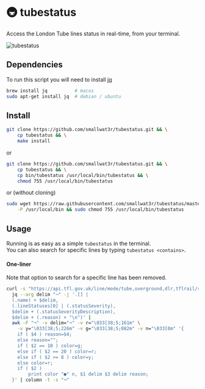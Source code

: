 # 🚇 tubestatus
Access the London Tube lines status in real-time, from your terminal.

![tubestatus](https://i.imgur.com/krkGQTY.gif)

## Dependencies
To run this script you will need to install [jq](https://stedolan.github.io/jq/download) 
```sh
brew install jq          # macos
sudo apt-get install jq  # debian / ubuntu
```

## Install

```sh
git clone https://github.com/smallwat3r/tubestatus.git && \
    cp tubestatus && \
    make install 
```
or
```sh
git clone https://github.com/smallwat3r/tubestatus.git && \
    cp tubestatus && \
    cp bin/tubestatus /usr/local/bin/tubestatus && \
    chmod 755 /usr/local/bin/tubestatus
```
or (without cloning)
```sh
sudo wget https://raw.githubusercontent.com/smallwat3r/tubestatus/master/bin/tubestatus \
    -P /usr/local/bin && sudo chmod 755 /usr/local/bin/tubestatus
```

## Usage 
Running is as easy as a simple `tubestatus` in the terminal.  
You can also search for specific lines by typing `tubestatus <contains>`.  

#### One-liner  
Note that option to search for a specific line has been removed.  
```sh
curl -s "https://api.tfl.gov.uk/line/mode/tube,overground,dlr,tflrail/status" |
  jq --arg delim "¬" -j '.[] |
  (.name) + $delim,
  (.lineStatuses[0] | (.statusSeverity),
  $delim + (.statusSeverityDescription),
  $delim + (.reason) + "\n")' |
  awk -F "¬" -v delim="¬" -v r="\033[38;5;161m" \
    -v y="\033[38;5;226m" -v g="\033[38;5;082m" -v n="\033[0m" '{
    if ( $4 ) reason=$4;
    else reason="";
    if ( $2 == 10 ) color=g;
    else if ( $2 == 20 ) color=r;
    else if ( $2 >= 8 ) color=y;
    else color=r;
    if ( $2 )
        print color "●" n, $1 delim $3 delim reason;
  }' | column -t -s "¬"
```
